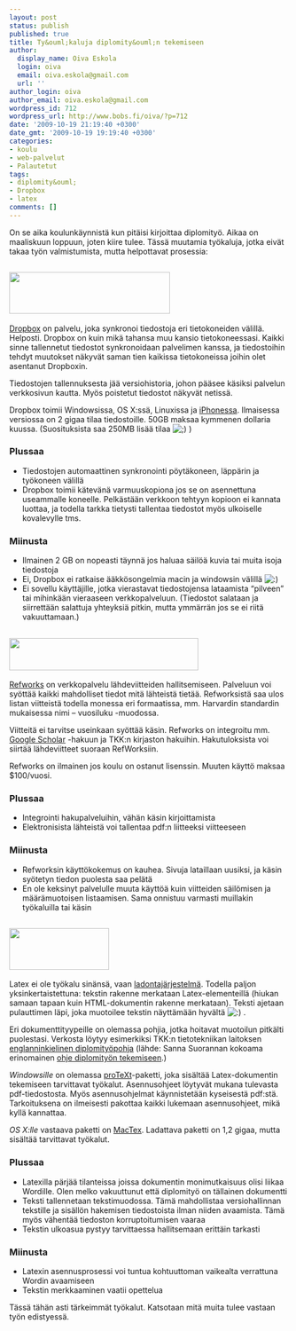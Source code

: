 ```yaml
---
layout: post
status: publish
published: true
title: Ty&ouml;kaluja diplomity&ouml;n tekemiseen
author:
  display_name: Oiva Eskola
  login: oiva
  email: oiva.eskola@gmail.com
  url: ''
author_login: oiva
author_email: oiva.eskola@gmail.com
wordpress_id: 712
wordpress_url: http://www.bobs.fi/oiva/?p=712
date: '2009-10-19 21:19:40 +0300'
date_gmt: '2009-10-19 19:19:40 +0300'
categories:
- koulu
- web-palvelut
- Palautetut
tags:
- diplomity&ouml;
- Dropbox
- latex
comments: []
---
```

<div>
<div>
<div>
<div>
<p>On se aika  koulunk&auml;ynnist&auml; kun pit&auml;isi kirjoittaa diplomity&ouml;. Aikaa on maaliskuun  loppuun, joten kiire tulee. T&auml;ss&auml; muutamia ty&ouml;kaluja, jotka eiv&auml;t takaa  ty&ouml;n valmistumista, mutta helpottavat prosessia:</p>
<h2><a href="https://www.getdropbox.com/referrals/NTIzMzQ5MzY5" target="_blank"><img title="DropBox logo" src="http://www.getdropbox.com/static/images/dropbox_logo_home.png" alt="" width="290" height="75" /></a></h2>
<a href="https://www.getdropbox.com/referrals/NTIzMzQ5MzY5" target="_blank">Dropbox</a> on palvelu, joka synkronoi tiedostoja eri tietokoneiden v&auml;lill&auml;.  Helposti. Dropbox on kuin mik&auml; tahansa muu kansio tietokoneessasi.  Kaikki sinne tallennetut tiedostot synkronoidaan palvelimen kanssa, ja  tiedostoihin tehdyt muutokset n&auml;kyv&auml;t saman tien kaikissa tietokoneissa  joihin olet asentanut Dropboxin.</p>
<p>Tiedostojen tallennuksesta j&auml;&auml; versiohistoria, johon p&auml;&auml;see k&auml;siksi  palvelun verkkosivun kautta. My&ouml;s poistetut tiedostot n&auml;kyv&auml;t netiss&auml;.</p>
<p>Dropbox toimii Windowsissa, OS X:ss&auml;, Linuxissa ja <a href="http://www.getdropbox.com/iphoneapp" target="_blank">iPhonessa</a>.  Ilmaisessa versiossa on 2 gigaa tilaa tiedostoille. 50GB maksaa  kymmenen dollaria kuussa. (Suosituksista saa 250MB lis&auml;&auml; tilaa <img src="../wp-includes/images/smilies/icon_wink.gif" alt=";)" /> )</p>
<h3>Plussaa</h3>
<ul>
<li>Tiedostojen automaattinen synkronointi p&ouml;yt&auml;koneen, l&auml;pp&auml;rin ja ty&ouml;koneen v&auml;lill&auml;</li>
<li>Dropbox toimii k&auml;tev&auml;n&auml; varmuuskopiona jos se on asennettuna  useammalle koneelle. Pelk&auml;st&auml;&auml;n verkkoon tehtyyn kopioon ei kannata  luottaa, ja todella tarkka tietysti tallentaa tiedostot my&ouml;s ulkoiselle  kovalevylle tms.</li>
</ul>
<h3>Miinusta</h3>
<ul>
<li>Ilmainen 2 GB on nopeasti t&auml;ynn&auml; jos haluaa s&auml;il&ouml;&auml; kuvia tai muita isoja tiedostoja</li>
<li>Ei, Dropbox ei ratkaise &auml;&auml;kk&ouml;songelmia macin ja windowsin v&auml;lill&auml; <img src="../wp-includes/images/smilies/icon_smile.gif" alt=":)" /></li>
<li>Ei sovellu k&auml;ytt&auml;jille, jotka vierastavat tiedostojensa lataamista  &ldquo;pilveen&rdquo; tai mihink&auml;&auml;n vieraaseen verkkopalveluun. (Tiedostot salataan  ja siirrett&auml;&auml;n salattuja yhteyksi&auml; pitkin, mutta ymm&auml;rr&auml;n jos se ei  riit&auml; vakuuttamaan.)</li>
</ul>
<h2><a href="http://www.refworks.com/" target="_blank"><img title="Refworks logo" src="http://www.refworks.com/_img/Logo.gif" alt="" width="341" height="58" /></a></h2>
<a href="http://www.refworks.com/" target="_blank">Refworks</a> on  verkkopalvelu l&auml;hdeviitteiden hallitsemiseen. Palveluun voi sy&ouml;tt&auml;&auml;  kaikki mahdolliset tiedot mit&auml; l&auml;hteist&auml; tiet&auml;&auml;. Refworksist&auml; saa ulos  listan viitteist&auml; todella monessa eri formaatissa, mm. Harvardin  standardin mukaisessa nimi &ndash; vuosiluku -muodossa.</p>
<p>Viitteit&auml; ei tarvitse useinkaan sy&ouml;tt&auml;&auml; k&auml;sin. Refworks on integroitu mm. <a href="http://scholar.google.fi/" target="_blank">Google Scholar</a> -hakuun ja TKK:n kirjaston hakuihin. Hakutuloksista voi siirt&auml;&auml; l&auml;hdeviitteet suoraan RefWorksiin.</p>
<p>Refworks on ilmainen jos koulu on ostanut lisenssin. Muuten k&auml;ytt&ouml; maksaa $100/vuosi.</p>
<h3>Plussaa</h3>
<ul>
<li>Integrointi hakupalveluihin, v&auml;h&auml;n k&auml;sin kirjoittamista</li>
<li>Elektronisista l&auml;hteist&auml; voi tallentaa pdf:n liitteeksi viitteeseen</li>
</ul>
<h3>Miinusta</h3>
<ul>
<li>Refworksin k&auml;ytt&ouml;kokemus on kauhea. Sivuja lataillaan uusiksi, ja k&auml;sin sy&ouml;tetyn tiedon puolesta saa pel&auml;t&auml;</li>
<li>En ole keksinyt palvelulle muuta k&auml;ytt&ouml;&auml; kuin viitteiden s&auml;il&ouml;misen  ja m&auml;&auml;r&auml;muotoisen listaamisen. Sama onnistuu varmasti muillakin  ty&ouml;kaluilla tai k&auml;sin</li>
</ul>
<h2><img title="LaTeX-logo" src="http://upload.wikimedia.org/wikipedia/commons/thumb/2/25/LaTeX_logo.png/180px-LaTeX_logo.png" alt="" width="180" height="75" /></h2>
<p>Latex ei ole ty&ouml;kalu sin&auml;ns&auml;, vaan <a title="Wikipedia: LaTeX" href="http://fi.wikipedia.org/wiki/Latex" target="_blank">ladontaj&auml;rjestelm&auml;</a>.  Todella paljon yksinkertaistettuna: tekstin rakenne merkataan  Latex-elementeill&auml; (hiukan samaan tapaan kuin HTML-dokumentin rakenne  merkataan). Teksti ajetaan pulauttimen l&auml;pi, joka muotoilee tekstin  n&auml;ytt&auml;m&auml;&auml;n hyv&auml;lt&auml; <img src="../wp-includes/images/smilies/icon_smile.gif" alt=":)" /> .</p>
<p>Eri dokumenttityypeille on olemassa pohjia, jotka hoitavat muotoilun  pitk&auml;lti puolestasi. Verkosta l&ouml;ytyy esimerkiksi TKK:n tietotekniikan  laitoksen <a href="http://www.cse.hut.fi/%7Esos/opetus/dippa/thesis_template.tar.gz" target="_blank">englanninkielinen diplomity&ouml;pohja</a> (l&auml;hde: Sanna Suorannan kokoama erinomainen <a href="http://www.cse.hut.fi/%7Esos/opetus/dippa/tips.html" target="_blank">ohje diplomity&ouml;n tekemiseen</a>.)</p>
<p><em>Windowsille</em> on olemassa <a href="http://www.tug.org/protext/" target="_blank">proTeXt</a>-paketti,  joka sis&auml;lt&auml;&auml; Latex-dokumentin tekemiseen tarvittavat ty&ouml;kalut.  Asennusohjeet l&ouml;ytyv&auml;t mukana tulevasta pdf-tiedostosta. My&ouml;s  asennusohjelmat k&auml;ynnistet&auml;&auml;n kyseisest&auml; pdf:st&auml;. Tarkoituksena on  ilmeisesti pakottaa kaikki lukemaan asennusohjeet, mik&auml; kyll&auml; kannattaa.</p>
<p><em>OS X:lle</em> vastaava paketti on <a href="http://www.tug.org/mactex/" target="_blank">MacTex</a>. Ladattava paketti on 1,2 gigaa, mutta sis&auml;lt&auml;&auml; tarvittavat ty&ouml;kalut.</p>
<h3>Plussaa</h3>
<ul>
<li>Latexilla p&auml;rj&auml;&auml; tilanteissa joissa dokumentin monimutkaisuus olisi  liikaa Wordille. Olen melko vakuuttunut ett&auml; diplomity&ouml; on t&auml;llainen  dokumentti</li>
<li>Teksti tallennetaan tekstimuodossa. T&auml;m&auml; mahdollistaa  versiohallinnan tekstille ja sis&auml;ll&ouml;n hakemisen tiedostoista ilman  niiden avaamista. T&auml;m&auml; my&ouml;s v&auml;hent&auml;&auml; tiedoston korruptoitumisen vaaraa</li>
<li>Tekstin ulkoasua pystyy tarvittaessa hallitsemaan eritt&auml;in tarkasti</li>
</ul>
<h3>Miinusta</h3>
<ul>
<li>Latexin asennusprosessi voi tuntua kohtuuttoman vaikealta verrattuna Wordin avaamiseen</li>
<li>Tekstin merkkaaminen vaatii opettelua</li>
</ul>
<p>T&auml;ss&auml; t&auml;h&auml;n asti t&auml;rkeimm&auml;t ty&ouml;kalut. Katsotaan mit&auml; muita tulee vastaan ty&ouml;n edistyess&auml;.</p>
